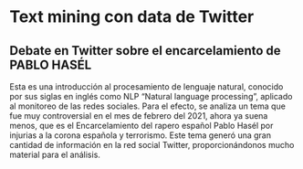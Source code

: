 # Text mining con data de Twitter

## Debate en Twitter sobre el encarcelamiento de PABLO HASÉL

Esta es una introducción al procesamiento de lenguaje natural, conocido por sus siglas en inglés como NLP “Natural language processing”, aplicado al monitoreo de las redes sociales. Para el efecto, se analiza un tema que fue muy controversial en el mes de febrero del 2021, ahora ya suena menos, que es el Encarcelamiento del rapero español Pablo Hasél por injurias a la corona española y terrorismo. Este tema generó una gran cantidad de información en la red social Twitter, proporcionándonos mucho material para el análisis.
